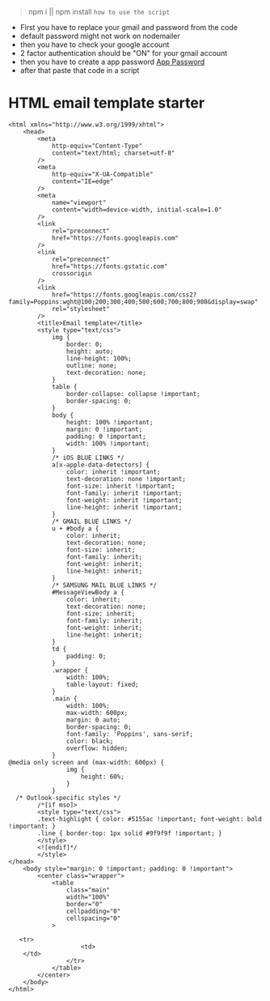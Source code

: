 > npm i || npm install
`how to use the script`
+ First you have to replace your gmail and password from the code 
+ default password might not work on nodemailer 
+ then you have to check your google account 
+ 2 factor authentication should be "ON" for your gmail account
+ then you have to create a app password [App Password](https://myaccount.google.com/apppasswords "direct link")
+ after that paste that code in a script 
# HTML email template starter
```<!DOCTYPE html PUBLIC "-//W3C//DTD XHTML 1.0 Transitional//EN" "http://www.w3.org/TR/xhtml1/DTD/xhtml1-transitional.dtd">
<html xmlns="http://www.w3.org/1999/xhtml">
	<head>
		<meta
			http-equiv="Content-Type"
			content="text/html; charset=utf-8"
		/>
		<meta
			http-equiv="X-UA-Compatible"
			content="IE=edge"
		/>
		<meta
			name="viewport"
			content="width=device-width, initial-scale=1.0"
		/>
		<link
			rel="preconnect"
			href="https://fonts.googleapis.com"
		/>
		<link
			rel="preconnect"
			href="https://fonts.gstatic.com"
			crossorigin
		/>
		<link
			href="https://fonts.googleapis.com/css2?family=Poppins:wght@100;200;300;400;500;600;700;800;900&display=swap"
			rel="stylesheet"
		/>
		<title>Email template</title>
		<style type="text/css">
			img {
				border: 0;
				height: auto;
				line-height: 100%;
				outline: none;
				text-decoration: none;
			}
			table {
				border-collapse: collapse !important;
				border-spacing: 0;
			}
			body {
				height: 100% !important;
				margin: 0 !important;
				padding: 0 !important;
				width: 100% !important;
			}
			/* iOS BLUE LINKS */
			a[x-apple-data-detectors] {
				color: inherit !important;
				text-decoration: none !important;
				font-size: inherit !important;
				font-family: inherit !important;
				font-weight: inherit !important;
				line-height: inherit !important;
			}
			/* GMAIL BLUE LINKS */
			u + #body a {
				color: inherit;
				text-decoration: none;
				font-size: inherit;
				font-family: inherit;
				font-weight: inherit;
				line-height: inherit;
			}
			/* SAMSUNG MAIL BLUE LINKS */
			#MessageViewBody a {
				color: inherit;
				text-decoration: none;
				font-size: inherit;
				font-family: inherit;
				font-weight: inherit;
				line-height: inherit;
			}
			td {
				padding: 0;
			}
			.wrapper {
				width: 100%;
				table-layout: fixed;
			}
			.main {
				width: 100%;
				max-width: 600px;
				margin: 0 auto;
				border-spacing: 0;
				font-family: 'Poppins', sans-serif;
				color: black;
				overflow: hidden;
			}
@media only screen and (max-width: 600px) {
				img {
					height: 60%;
				}
			}
  /* Outlook-specific styles */
        /*[if mso]>
        <style type="text/css">
        .text-highlight { color: #5155ac !important; font-weight: bold !important; }
        .line { border-top: 1px solid #9f9f9f !important; }
        </style>
        <![endif]*/
		</style>
</head>
	<body style="margin: 0 !important; padding: 0 !important">
		<center class="wrapper">
			<table
				class="main"
				width="100%"
				border="0"
				cellpadding="0"
				cellspacing="0"
			>

   <tr>
					<td>
	</td>
				</tr>
			</table>
		</center>
	</body>
</html>
```
